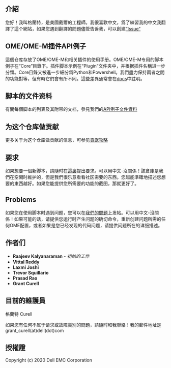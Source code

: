 ## 介紹

您好！我叫格蘭特，是美國戴爾的工程師。我很喜歡中文，爲了練習我的中文我翻譯了這个網站，如果您遇到翻譯的問題儘管告诉我，可以創建[“Issue” ](https://github.com/dell/OpenManage-Enterprise/issues)

## OME/OME-M插件API例子

這個仓库存放了OME/OME-M和相关插件的使用手册。OME/OME-M专用的脚本例子在“Core”目錄下。插件脚本示例在“Plugin”文件夹中，并根据插件名稱进一步分類。Core目錄又被進一步細分爲Python和Powershell。我們盡力保持兩者之間的功能對等，但有時它們會有所不同。這些差異通常會在[docs](../API.md)中註明。

## 脚本的文件资料

有關每個脚本的列表及其附带的文档，參見我們的[API例子文件資料](../API.md)

## 为这个仓库做贡献

更多关于为这个仓库做贡献的信息，可参见[貢獻攻略](../CONTRIBUTING.md)

## 要求

如果想要一個新脚本，請隨时在[這裏](https://github.com/dell/OpenManage-Enterprise/issues)提出要求。可以用中文-沒關係！該倉庫是我們在空閑时維护的，但是我們很乐意看看社区需要的东西。您越能準確地描述您想要的東西越好。如果您能提供您所需要的功能的截图，那就更好了。

## Problems

如果您在使用脚本时遇到问题，您可以在[我們的問題](https://github.com/dell/OpenManage-Enterprise/issues)上发帖。可以用中文-沒關係！如果可能的话，请提供您运行时产生问题的确切命令，重新创建问题所需的任何OME配置，或者如果是您已经发现的代码问题，请提供问题所在的详细描述。


## 作者们

* **Raajeev Kalyanaraman** - *初始的工作*
* **Vittal Reddy**
* **Laxmi Joshi** 
* **Trevor Squillario**
* **Prasad Rao**
* **Grant Curell**

## 目前的維護員

格蘭特 Curell

如果您有任何不属于请求或故障类别的問題，請隨时和我聯絡！我的郵件地址是grant_curell(at)dell(dot)com

## 授權證

Copyright (c) 2020 Dell EMC Corporation
